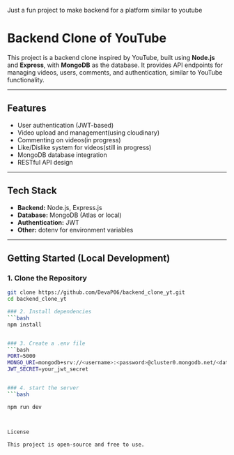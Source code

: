 Just a fun project to make backend for a platform similar to youtube


# Backend Clone of YouTube

This project is a backend clone inspired by YouTube, built using **Node.js** and **Express**, with **MongoDB** as the database. It provides API endpoints for managing videos, users, comments, and authentication, similar to YouTube functionality.

---

## Features

- User authentication (JWT-based)
- Video upload and management(using cloudinary)
- Commenting on videos(in progress)
- Like/Dislike system for videos(still in progress)
- MongoDB database integration
- RESTful API design

---

## Tech Stack

- **Backend:** Node.js, Express.js
- **Database:** MongoDB (Atlas or local)
- **Authentication:** JWT
- **Other:** dotenv for environment variables

---

## Getting Started (Local Development)

### 1. Clone the Repository
```bash
git clone https://github.com/DevaP06/backend_clone_yt.git
cd backend_clone_yt

### 2. Install dependencies
```bash
npm install


### 3. Create a .env file
```bash
PORT=5000
MONGO_URI=mongodb+srv://<username>:<password>@cluster0.mongodb.net/<database_name>?retryWrites=true&w=majority
JWT_SECRET=your_jwt_secret


### 4. start the server
```bash

npm run dev



License

This project is open-source and free to use.